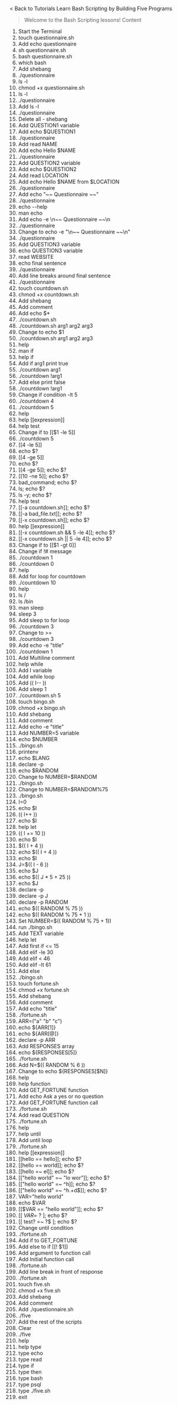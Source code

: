 < Back to Tutorials
Learn Bash Scripting by Building Five Programs

> Welcome to the Bash Scripting lessons!
> Content

1. Start the Terminal
2. touch questionnaire.sh
3. Add echo questionnaire
4. sh questionnaire.sh
5. bash questionnaire.sh
6. which bash
7. Add shebang
8. ./questionnaire
9. ls -l
10. chmod +x questionnaire.sh
11. ls -l
12. ./questionnaire
13. Add ls -l
14. ./questionnaire
15. Delete all - shebang
16. Add QUESTION1 variable
17. Add echo $QUESTION1
18. ./questionnaire
19. Add read NAME
20. Add echo Hello $NAME
21. ./questionnaire
22. Add QUESTION2 variable
23. Add echo $QUESTION2
24. Add read LOCATION
25. Add echo Hello $NAME from $LOCATION
26. ./questionnaire
27. Add echo "~~ Questionnaire ~~"
28. ./questionnaire
29. echo --help
30. man echo
31. Add echo -e \n~~ Questionnaire ~~\n
32. ./questionnaire
33. Change to echo -e "\n~~ Questionnaire ~~\n"
34. ./questionnaire
35. Add QUESTION3 variable
36. echo QUESTION3 variable
37. read WEBSITE
38. echo final sentence
39. ./questionnaire
40. Add line breaks around final sentence
41. ./questionnaire
42. touch countdown.sh
43. chmod +x countdown.sh
44. Add shebang
45. Add comment
46. Add echo $\*
47. ./countdown.sh
48. ./countdown.sh arg1 arg2 arg3
49. Change to echo $1
50. ./countdown.sh arg1 arg2 arg3
51. help
52. man if
53. help if
54. Add if arg1 print true
55. ./countdown arg1
56. ./countdown !arg1
57. Add else print false
58. ./countdown !arg1
59. Change if condition -lt 5
60. ./countdown 4
61. ./countdown 5
62. help
63. help [[expression]]
64. help test
65. Change if to [[$1 -le 5]]
66. ./countdown 5
67. [[4 -le 5]]
68. echo $?
69. [[4 -ge 5]]
70. echo $?
71. [[4 -ge 5]]; echo $?
72. [[10 -ne 5]]; echo $?
73. bad_command; echo $?
74. ls; echo $?
75. ls -y; echo $?
76. help test
77. [[-a countdown.sh]]; echo $?
78. [[-a bad_file.txt]]; echo $?
79. [[-x countdown.sh]]; echo $?
80. help [[expression]]
81. [[-x countdown.sh && 5 -le 4]]; echo $?
82. [[-x countdown.sh || 5 -le 4]]; echo $?
83. Change if to [[$1 -gt 0]]
84. Change if !# message
85. ./countdown 1
86. ./countdown 0
87. help
88. Add for loop for countdown
89. ./countdown 10
90. help
91. ls /
92. ls /bin
93. man sleep
94. sleep 3
95. Add sleep to for loop
96. ./countdown 3
97. Change to >=
98. ./countdown 3
99. Add echo -e "title"
100. ./countdown 1
101. Add Multiline comment
102. help while
103. Add I variable
104. Add while loop
105. Add (( I-- ))
106. Add sleep 1
107. ./countdown.sh 5
108. touch bingo.sh
109. chmod +x bingo.sh
110. Add shebang
111. Add comment
112. Add echo -e "title"
113. Add NUMBER=5 variable
114. echo $NUMBER
115. ./bingo.sh
116. printenv
117. echo $LANG
118. declare -p
119. echo $RANDOM
120. Change to NUMBER=$RANDOM
121. ./bingo.sh
122. Change to NUMBER=$RANDOM%75
123. ./bingo.sh
124. I=0
125. echo $I
126. (( I++ ))
127. echo $I
128. help let
129. (( I += 10 ))
130. echo $I
131. $(( I + 4 ))
132. echo $(( I + 4 ))
133. echo $I
134. J=$(( I - 6 ))
135. echo $J
136. echo $(( J \* 5 + 25 ))
137. echo $J
138. declare -p
139. declare -p J
140. declare -p RANDOM
141. echo $(( RANDOM % 75 ))
142. echo $(( RANDOM % 75 + 1 ))
143. Set NUMBER=$(( RANDOM % 75 + 1))
144. run ./bingo.sh
145. Add TEXT variable
146. help let
147. Add first if <= 15
148. Add elif -le 30
149. Add elif < 46
150. Add elif -lt 61
151. Add else
152. ./bingo.sh
153. touch fortune.sh
154. chmod +x fortune.sh
155. Add shebang
156. Add comment
157. Add echo "title"
158. ./fortune.sh
159. ARR=("a" "b" "c")
160. echo ${ARR[1]}
161. echo ${ARR[@]}
162. declare -p ARR
163. Add RESPONSES array
164. echo ${RESPONSES[5]}
165. ./fortune.sh
166. Add N=$(( RANDOM % 6 ))
167. Change to echo ${RESPONSES[$N]}
168. help
169. help function
170. Add GET_FORTUNE function
171. Add echo Ask a yes or no question
172. Add GET_FORTUNE function call
173. ./fortune.sh
174. Add read QUESTION
175. ./fortune.sh
176. help
177. help until
178. Add until loop
179. ./fortune.sh
180. help [[expression]]
181. [[hello == hello]]; echo $?
182. [[hello == world]]; echo $?
183. [[hello =~ el]]; echo $?
184. [["hello world" =~ "lo wor"]]; echo $?
185. [["hello world" =~ ^h]]; echo $?
186. [["hello world" =~ ^h.+d$]]; echo $?
187. VAR="hello world"
188. echo $VAR
189. [[$VAR == "hello world"]]; echo $?
190. [[ $VAR =~ ?$ ]; echo $?
191. [[ test? =~ ?$ ]; echo $?
192. Change until condition
193. ./fortune.sh
194. Add if to GET_FORTUNE
195. Add else to if [[! $1]]
196. Add argument to function call
197. Add Initial function call
198. ./fortune.sh
199. Add line break in front of response
200. ./fortune.sh
201. touch five.sh
202. chmod +x five.sh
203. Add shebang
204. Add comment
205. Add ./questionnaire.sh
206. ./five
207. Add the rest of the scripts
208. Clear
209. ./five
210. help
211. help type
212. type echo
213. type read
214. type if
215. type then
216. type bash
217. type psql
218. type ./five.sh
219. exit
